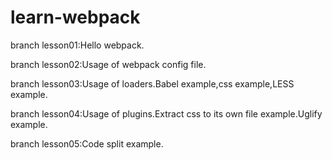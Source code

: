 # learn-webpack

branch lesson01:Hello webpack.

branch lesson02:Usage of webpack config file.

branch lesson03:Usage of loaders.Babel example,css example,LESS example.

branch lesson04:Usage of plugins.Extract css to its own file example.Uglify example.

branch lesson05:Code split example.